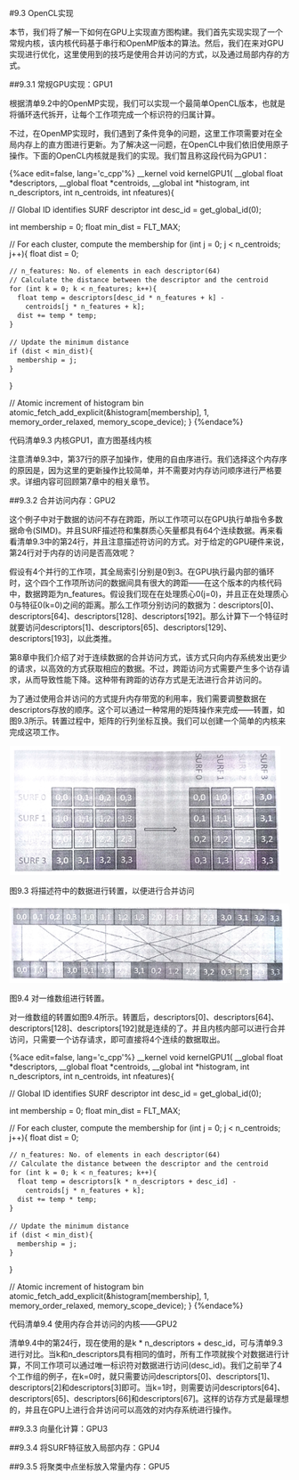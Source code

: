 #9.3 OpenCL实现

本节，我们将了解一下如何在GPU上实现直方图构建。我们首先实现实现了一个常规内核，该内核代码基于串行和OpenMP版本的算法。然后，我们在来对GPU实现进行优化，这里使用到的技巧是使用合并访问的方式，以及通过局部内存的方式。

##9.3.1 常规GPU实现：GPU1

根据清单9.2中的OpenMP实现，我们可以实现一个最简单OpenCL版本，也就是将循环迭代拆开，让每个工作项完成一个标识符的归属计算。

不过，在OpenMP实现时，我们遇到了条件竞争的问题，这里工作项需要对在全局内存上的直方图进行更新。为了解决这一问题，在OpenCL中我们依旧使用原子操作。下面的OpenCL内核就是我们的实现。我们暂且称这段代码为GPU1：

{%ace edit=false, lang='c_cpp'%}
__kernel
void kernelGPU1(
  __global float *descriptors,
  __global float *centroids,
  __global int *histogram,
  int n_descriptors,
  int n_centroids,
  int nfeatures){

  // Global ID identifies SURF descriptor
  int desc_id = get_global_id(0);
  
  int membership = 0;
  float min_dist = FLT_MAX;
  
  // For each cluster, compute the membership
  for (int j = 0; j < n_centroids; j++){
    float dist = 0;
    
    // n_features: No. of elements in each descriptor(64)
    // Calculate the distance between the descriptor and the centroid
    for (int k = 0; k < n_features; k++){
      float temp = descriptors[desc_id * n_features + k] -
        centroids[j * n_features + k];
      dist += temp * temp;
    }
    
    // Update the minimum distance
    if (dist < min_dist){
      membership = j;
    }
  }
  
  // Atomic increment of histogram bin
  atomic_fetch_add_explicit(&histogram[membership], 1, memory_order_relaxed, memory_scope_device);
}
{%endace%}

代码清单9.3 内核GPU1，直方图基线内核

注意清单9.3中，第37行的原子加操作，使用的自由序进行。我们选择这个内存序的原因是，因为这里的更新操作比较简单，并不需要对内存访问顺序进行严格要求。详细内容可回顾第7章中的相关章节。

##9.3.2 合并访问内存：GPU2

这个例子中对于数据的访问不存在跨距，所以工作项可以在GPU执行单指令多数据命令(SIMD)。并且SURF描述符和集群质心矢量都具有64个连续数据。再来看看清单9.3中的第24行，并且注意描述符访问的方式。对于给定的GPU硬件来说，第24行对于内存的访问是否高效呢？

假设有4个并行的工作项，其全局索引分别是0到3。在GPU执行最内部的循环时，这个四个工作项所访问的数据间具有很大的跨距——在这个版本的内核代码中，数据跨距为n_features。假设我们现在在处理质心0(j=0)，并且正在处理质心0与特征0(k=0)之间的距离。那么工作项分别访问的数据为：descriptors[0]、descriptors[64]、descriptors[128]、descriptors[192]。那么计算下一个特征时就要访问descriptors[1]、descriptors[65]、descriptors[129]、descriptors[193]，以此类推。

第8章中我们介绍了对于连续数据的合并访问方式，该方式只向内存系统发出更少的请求，以高效的方式获取相应的数据。不过，跨距访问方式需要产生多个访存请求，从而导致性能下降。这种带有跨距的访存方式是无法进行合并访问的。

为了通过使用合并访问的方式提升内存带宽的利用率，我们需要调整数据在descriptors存放的顺序。这个可以通过一种常用的矩阵操作来完成——转置，如图9.3所示。转置过程中，矩阵的行列坐标互换。我们可以创建一个简单的内核来完成这项工作。

![](../../images/chapter9/9-3.png)

图9.3 将描述符中的数据进行转置，以便进行合并访问

![](../../images/chapter9/9-4.png)

图9.4 对一维数组进行转置。

对一维数组的转置如图9.4所示。转置后，descriptors[0]、descriptors[64]、descriptors[128]、descriptors[192]就是连续的了。并且内核内部可以进行合并访问，只需要一个访存请求，即可直接将4个连续的数据取出。

{%ace edit=false, lang='c_cpp'%}
__kernel
void kernelGPU1(
  __global float *descriptors,
  __global float *centroids,
  __global int *histogram,
  int n_descriptors,
  int n_centroids,
  int nfeatures){

  // Global ID identifies SURF descriptor
  int desc_id = get_global_id(0);
  
  int membership = 0;
  float min_dist = FLT_MAX;
  
  // For each cluster, compute the membership
  for (int j = 0; j < n_centroids; j++){
    float dist = 0;
    
    // n_features: No. of elements in each descriptor(64)
    // Calculate the distance between the descriptor and the centroid
    for (int k = 0; k < n_features; k++){
      float temp = descriptors[k * n_descriptors + desc_id] -
        centroids[j * n_features + k];
      dist += temp * temp;
    }
    
    // Update the minimum distance
    if (dist < min_dist){
      membership = j;
    }
  }
  
  // Atomic increment of histogram bin
  atomic_fetch_add_explicit(&histogram[membership], 1, memory_order_relaxed, memory_scope_device);
}
{%endace%}

代码清单9.4 使用内存合并访问的内核——GPU2

清单9.4中的第24行，现在使用的是k * n_descriptors + desc_id，可与清单9.3进行对比。当k和n_descriptors具有相同的值时，所有工作项就挨个对数据进行计算，不同工作项可以通过唯一标识符对数据进行访问(desc_id)。我们之前举了4个工作组的例子，在k=0时，就只需要访问descriptors[0]、descriptors[1]、descriptors[2]和descriptors[3]即可。当k=1时，则需要访问descriptors[64]、descriptors[65]、descriptors[66]和descriptors[67]。这样的访存方式是最理想的，并且在GPU上进行合并访问可以高效的对内存系统进行操作。

##9.3.3 向量化计算：GPU3

##9.3.4 将SURF特征放入局部内存：GPU4

##9.3.5 将聚类中点坐标放入常量内存：GPU5